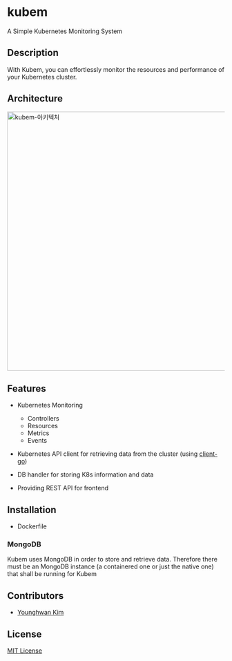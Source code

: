 # kubem
A Simple Kubernetes Monitoring System

## Description
With Kubem, you can effortlessly monitor the resources and performance of your Kubernetes cluster.


## Architecture
<img width="600" alt="kubem-아키텍처" src="https://github.com/royroyee/kubem/assets/88774925/17d3bac3-476d-43e2-a0e2-54a65b51684c">

## Features
- Kubernetes Monitoring
	- Controllers
	- Resources
	- Metrics
	- Events

- Kubernetes API client for retrieving data from the cluster (using [client-go](https://github.com/kubernetes/client-go))
- DB handler for storing K8s information and data
- Providing REST API for frontend

## Installation
- Dockerfile 

### MongoDB
Kubem uses MongoDB in order to store and retrieve data. Therefore there must be an MongoDB instance (a containered one or just the native one) that shall be running for Kubem




## Contributors
- [Younghwan Kim](https://github.com/royroyee)

## License
[MIT License](https://github.com/royroyee/kubem/blob/main/LICENSE)

